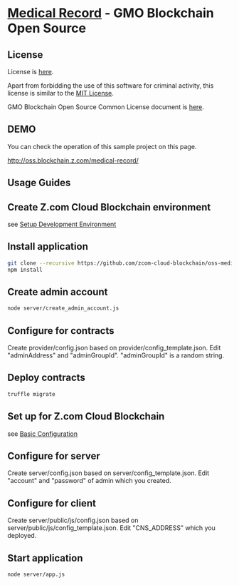 [Medical Record](https://oss.blockchain.z.com/docs/oss/medical-record/) - GMO Blockchain Open Source
==================================================

License
--------------------------------------
License is [here](./LICENSE.txt).

Apart from forbidding the use of this software for criminal activity, this license is similar to the [MIT License](https://opensource.org/licenses/mit-license.php).

GMO Blockchain Open Source Common License document is [here](https://guide.blockchain.z.com/docs/oss/license/).

DEMO
--------------------------------------
You can check the operation of this sample project on this page.

http://oss.blockchain.z.com/medical-record/

Usage Guides
--------------------------------------

## Create Z.com Cloud Blockchain environment
see [Setup Development Environment](https://guide.blockchain.z.com/docs/init/setup/)

## Install application
```bash
git clone --recursive https://github.com/zcom-cloud-blockchain/oss-medical-record.git
npm install
```

## Create admin account
```bash
node server/create_admin_account.js
```

## Configure for contracts
Create provider/config.json based on provider/config_template.json. Edit "adminAddress" and "adminGroupId". "adminGroupId" is a random string.

## Deploy contracts
```bash
truffle migrate
```

## Set up for Z.com Cloud Blockchain
see [Basic Configuration](https://guide.blockchain.conoha.jp/docs/dapp/setup/)

## Configure for server
Create server/config.json based on server/config_template.json. Edit "account" and "password" of admin which you created.

## Configure for client
Create server/public/js/config.json based on server/public/js/config_template.json. Edit "CNS_ADDRESS" which you deployed.


## Start application
```bash
node server/app.js
```
